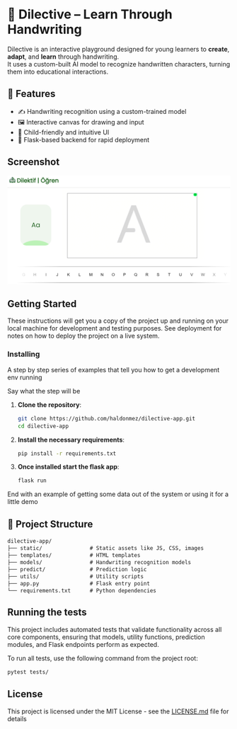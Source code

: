  # 🧠 Dilective – Learn Through Handwriting

  Dilective is an interactive playground designed for young learners to **create**, **adapt**, and **learn** through handwriting.  
  It uses a custom-built AI model to recognize handwritten characters, turning them into educational interactions.
  
## 🚀 Features

  - ✍️ Handwriting recognition using a custom-trained model  
  - 🖼️ Interactive canvas for drawing and input  
  - 🧒 Child-friendly and intuitive UI  
  - 🧪 Flask-based backend for rapid deployment

## Screenshot
![](static/readme_images/image1.png)

## Getting Started

These instructions will get you a copy of the project up and running on your local machine for development and testing purposes. See deployment for notes on how to deploy the project on a live system.


### Installing

A step by step series of examples that tell you how to get a development env running

Say what the step will be

1. **Clone the repository**:
    ```bash
    git clone https://github.com/haldonmez/dilective-app.git
    cd dilective-app
    ```

2. **Install the necessary requirements**:
    ```bash
    pip install -r requirements.txt
    ```

3. **Once installed start the flask app**:
    ```bash
    flask run
    ```

End with an example of getting some data out of the system or using it for a little demo


  ## 📁 Project Structure

  ```text
  dilective-app/
  ├── static/               # Static assets like JS, CSS, images
  ├── templates/            # HTML templates
  ├── models/               # Handwriting recognition models
  ├── predict/              # Prediction logic
  ├── utils/                # Utility scripts
  ├── app.py                # Flask entry point
  └── requirements.txt      # Python dependencies
  ```
## Running the tests


This project includes automated tests that validate functionality across all core components, ensuring that models, utility functions, prediction modules, and Flask endpoints perform as expected.

To run all tests, use the following command from the project root:

```bash
pytest tests/
```

## License

This project is licensed under the MIT License - see the [LICENSE.md](LICENSE.md) file for details

